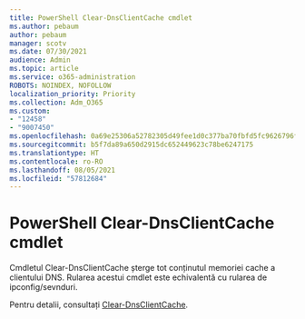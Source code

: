 ```yaml
---
title: PowerShell Clear-DnsClientCache cmdlet
ms.author: pebaum
author: pebaum
manager: scotv
ms.date: 07/30/2021
audience: Admin
ms.topic: article
ms.service: o365-administration
ROBOTS: NOINDEX, NOFOLLOW
localization_priority: Priority
ms.collection: Adm_O365
ms.custom:
- "12458"
- "9007450"
ms.openlocfilehash: 0a69e25306a52782305d49fee1d0c377ba70fbfd5fc9626796f4700e776f2c37
ms.sourcegitcommit: b5f7da89a650d2915dc652449623c78be6247175
ms.translationtype: HT
ms.contentlocale: ro-RO
ms.lasthandoff: 08/05/2021
ms.locfileid: "57812684"
---
```

# <a name="powershell-clear-dnsclientcache-cmdlet"></a>PowerShell Clear-DnsClientCache cmdlet

Cmdletul Clear-DnsClientCache șterge tot conținutul memoriei cache a clientului DNS. Rularea acestui cmdlet este echivalentă cu rularea de ipconfig/sevnduri.

Pentru detalii, consultați [Clear-DnsClientCache](/powershell/module/dnsclient/clear-dnsclientcache?view=windowsserver2019-ps).